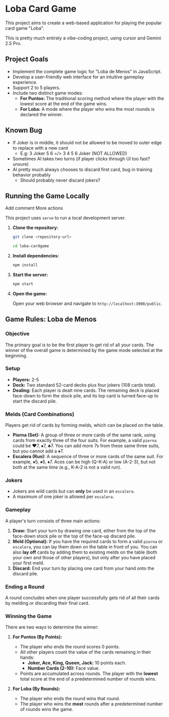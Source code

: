 # Loba Card Game

This project aims to create a web-based application for playing the popular card game "Loba".

This is pretty much entirely a vibe-coding project, using cursor and Gemini 2.5 Pro.

## Project Goals

- Implement the complete game logic for "Loba de Menos" in JavaScript.
- Develop a user-friendly web interface for an intuitive gameplay experience.
- Support 2 to 5 players.
- Include two distinct game modes:
    - **For Puntos:** The traditional scoring method where the player with the lowest score at the end of the game wins.
    - **For Loba:** A mode where the player who wins the most rounds is declared the winner.

## Known Bug

- If Joker is in middle, it should not be allowed to be moved to outer edge to replace with a new card
  - E.g: 3 Joker 5 6 =/> 3 4 5 6 Joker (NOT ALLOWED)
- Sometimes AI takes two turns (if player clicks through UI too fast? unsure)
- AI pretty much always chooses to discard first card, bug in training behavior probably
  - Should probably never discard jokers?

## Running the Game Locally
Add comment
More actions

This project uses `serve` to run a local development server.

1.  **Clone the repository:**


    ```bash
    git clone <repository-url>

    cd loba-cardgame
    ```

2.  **Install dependencies:**


    ```bash
    npm install
    ```

3.  **Start the server:**


    ```bash
    npm start
    ```
4.  **Open the game:**


    Open your web browser and navigate to `http://localhost:3000/public`.


## Game Rules: Loba de Menos

### Objective

The primary goal is to be the first player to get rid of all your cards. The winner of the overall game is determined by the game mode selected at the beginning.

### Setup

- **Players:** 2-5
- **Deck:** Two standard 52-card decks plus four jokers (108 cards total).
- **Dealing:** Each player is dealt nine cards. The remaining deck is placed face-down to form the stock pile, and its top card is turned face-up to start the discard pile.

### Melds (Card Combinations)

Players get rid of cards by forming melds, which can be placed on the table.

- **Pierna (Set):** A group of three or more cards of the same rank, using cards from exactly three of the four suits. For example, a valid `pierna` could be ♥️7, ♠️7, ♣️7. You can add more 7s from these same three suits, but you cannot add a ♦️7.
- **Escalera (Run):** A sequence of three or more cards of the same suit. For example, ♦️5, ♦️6, ♦️7. Aces can be high (Q-K-A) or low (A-2-3), but not both at the same time (e.g., K-A-2 is not a valid run).

### Jokers

- Jokers are wild cards but can **only** be used in an `escalera`.
- A maximum of one joker is allowed per `escalera`.

### Gameplay

A player's turn consists of three main actions:

1.  **Draw:** Start your turn by drawing one card, either from the top of the face-down stock pile or the top of the face-up discard pile.
2.  **Meld (Optional):** If you have the required cards to form a valid `pierna` or `escalera`, you can lay them down on the table in front of you. You can also **lay off** cards by adding them to existing melds on the table (both your own and those of other players), but only after you have placed your first meld.
3.  **Discard:** End your turn by placing one card from your hand onto the discard pile.

### Ending a Round

A round concludes when one player successfully gets rid of all their cards by melding or discarding their final card.

### Winning the Game

There are two ways to determine the winner:

1.  **For Puntos (By Points):**
    - The player who ends the round scores 0 points.
    - All other players count the value of the cards remaining in their hands:
        - **Joker, Ace, King, Queen, Jack:** 10 points each.
        - **Number Cards (2-10):** Face value.
    - Points are accumulated across rounds. The player with the **lowest** total score at the end of a predetermined number of rounds wins.

2.  **For Loba (By Rounds):**
    - The player who ends the round wins that round.
    - The player who wins the **most** rounds after a predetermined number of rounds wins the game.
